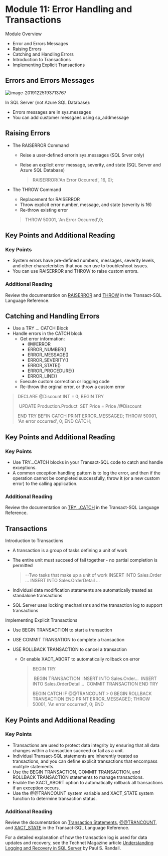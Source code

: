 # Module 11: Error Handling and Transactions 

Module Overview

- Error and Errors Messages
- Raising Errors
- Catching and Handling Errors
- Introduction to Transactions 
- Implementing Explicit Transactions

## Errors and Errors Messages

![image-20191225193713767](C:\Users\goto\AppData\Roaming\Typora\typora-user-images\image-20191225193713767.png)

In SQL Server (not Azure SQL Database):

- Errors messages are in sys.messages
- You can add customer messgaes using sp_addmessage

## Raising Errors

- The RAISERROR Command

  - Reise a user-defined errorin sys.messages (SQL Srver only)

  - Reise an explicit error message, severity, and state (SQL Server and Azure SQL Database)

    > RAISERROR('An Error Occurred', 16, 0);

- The THROW Command

  - Replacement for RAISERROR
  - Throw explicit error number, message, and state (severity is 16)
  - Re-throw existing error

  > THROW 50001, 'An Error Occurred',0;

## Key Points and Additional Reading

### Key Points

- System errors have pre-defined numbers, messages, severity levels, and other characteristics that you can use to troubleshoot issues.
- You can use RAISERROR and THROW to raise custom errors.

### Additional Reading

Review the documentation on [RAISERROR](https://msdn.microsoft.com/en-us/library/ms178592.aspx) and [THROW](https://msdn.microsoft.com/en-us/library/ee677615.aspx) in the Transact-SQL Language Reference.

## Catching and Handling Errors

- Use a TRY ... CATCH Block
- Handle errors in the CATCH block 
  - Get error information:
    - @@ERROR
    - ERROR_NUMBER()
    - ERROR_MESSAGE()
    - ERROR_SEVERITY()
    - ERROR_STATE()
    - ERROR_PROCEDURE()
    - ERROR_LINE()
  - Execute custom correction or logging code
  - Re-throw the orginal error, or throw a custom error

> DECLARE @Discount INT = 0;
> BEGIN TRY
>
> ​	UPDATE Production.Product
> ​	SET Price = Price /@Discount
>
> END TRY
> BEFIN CATCH
> 	PRINT ERROR_MESSAGE();
> 	THROW 50001, 'An error occurred', 0;
> END CATCH;

## Key Points and Additional Reading

### Key Points

- Use TRY...CATCH blocks in your Transact-SQL code to catch and handle exceptions.
- A common exception handling pattern is to log the error, and then if the operation cannot be completed successfully, throw it (or a new custom error) to the calling application.

### Additional Reading

Review the documentation on [TRY...CATCH](https://msdn.microsoft.com/en-us/library/ms175976.aspx) in the Transact-SQL Language Reference.

## Transactions

Introduction to Transactions

- A transaction is a group of tasks defining a unit of work

- The entire unit must succeed of fail together - no partial completion is permitted

  > --Two tasks that make up a unit of work
  > INSERT INTO Sales.Order ...
  > INSERT INTO Sales.OrderDetail ...

- Individual data modification statements are automatically treated as standalone transactions

- SQL Server uses locking mechanisms and the transaction log to support transactions

Implementing Explicit Transactions

- Use BEGIN TRANSACTION to start a transaction

- USE COMMIT TRANSATION to complete a transaction

- USE ROLLBACK TRANSACTION to cancel a transaction

  - Or enable XACT_ABORT to automatically rollback on error

    > BEGIN TRY
    >
    > ​	BEGIN TRANSACTION
    > ​		INSERT INTO Sales.Order...
    > ​		INSERT INTO Sales.OrderDetail...
    > ​	COMMIT TRANSACTION
    > END TRY
    >
    > BEGIN CATCH
    > 	IF @@TRANCOUNT > 0 
    > 	BEGIN
    > 		ROLLBACK TRANSACTION
    > 	END
    > 	PRINT ERROR_MESSAGE();
    > 	THROW 50001, 'An error occurred', 0;
    > END

## Key Points and Additional Reading

### Key Points

- Transactions are used to protect data integrity by ensuring that all data changes within a transaction succeed or fail as a unit.
- Individual Transact-SQL statements are inherently treated as transactions, and you can define explicit transactions that encompass mulitple statements.
- Use the BEGIN TRANSACTION, COMMIT TRANSACTION, and ROLLBACK TRANSACTION statements to manage transactions.
- Enable the XACT_ABORT option to automatically rollback all transactions if an exception occurs.
- Use the @@TRANCOUNT system variable and XACT_STATE system function to determine transaction status.

### Additional Reading

Review the documentation on [Transaction Statements](https://msdn.microsoft.com/en-us/library/ms174377.aspx), [@@TRANCOUNT](https://msdn.microsoft.com/en-us/library/ms187967.aspx), and [XACT_STATE](https://msdn.microsoft.com/en-us/library/ms189797.aspx) in the Transact-SQL Language Reference.

For a detailed explanation of how the transaction log is used for data updates and recovery, see the Technet Magazine article [Understanding Logging and Recovery in SQL Server](https://technet.microsoft.com/en-us/magazine/2009.02.logging.aspx) by Paul S. Randall.